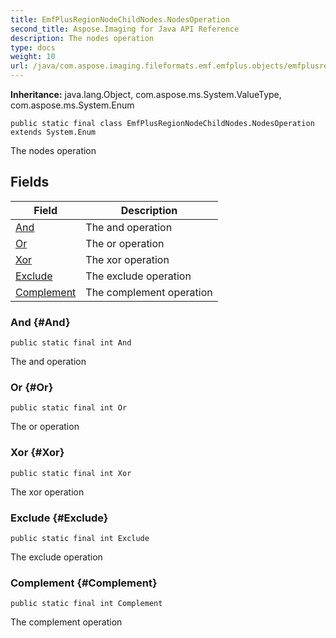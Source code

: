 ```yaml
---
title: EmfPlusRegionNodeChildNodes.NodesOperation
second_title: Aspose.Imaging for Java API Reference
description: The nodes operation
type: docs
weight: 10
url: /java/com.aspose.imaging.fileformats.emf.emfplus.objects/emfplusregionnodechildnodes.nodesoperation/
---
```

**Inheritance:**
java.lang.Object, com.aspose.ms.System.ValueType, com.aspose.ms.System.Enum
```
public static final class EmfPlusRegionNodeChildNodes.NodesOperation extends System.Enum
```

The nodes operation
## Fields

| Field | Description |
| --- | --- |
| [And](#And) | The and operation |
| [Or](#Or) | The or operation |
| [Xor](#Xor) | The xor operation |
| [Exclude](#Exclude) | The exclude operation |
| [Complement](#Complement) | The complement operation |
### And {#And}
```
public static final int And
```


The and operation

### Or {#Or}
```
public static final int Or
```


The or operation

### Xor {#Xor}
```
public static final int Xor
```


The xor operation

### Exclude {#Exclude}
```
public static final int Exclude
```


The exclude operation

### Complement {#Complement}
```
public static final int Complement
```


The complement operation

